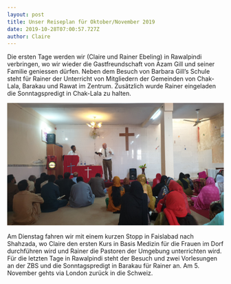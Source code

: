 ```yaml
---
layout: post
title: Unser Reiseplan für Oktober/November 2019
date: 2019-10-28T07:00:57.727Z
author: Claire
---
```

Die ersten Tage werden wir (Claire und Rainer Ebeling) in Rawalpindi verbringen, wo wir wieder die Gastfreundschaft von Azam Gill und seiner Familie geniessen dürfen. Neben dem Besuch von Barbara Gill’s Schule steht für Rainer der Unterricht von Mitgliedern der Gemeinden von Chak-Lala, Barakau und Rawat im Zentrum. Zusätzlich wurde Rainer eingeladen die Sonntagspredigt in Chak-Lala zu halten.

![](/assets/uploads/20191027_1122257749067515451259819.jpg)

Am Dienstag fahren wir mit einem kurzen Stopp in Faislabad nach Shahzada, wo Claire den ersten Kurs in Basis Medizin für die Frauen im Dorf durchführen wird und Rainer die Pastoren der Umgebung unterrichten wird. Für die letzten Tage in Rawalpindi steht der Besuch und zwei Vorlesungen an der ZBS und die Sonntagspredigt in Barakau für Rainer an. Am 5. November gehts via London zurück in die Schweiz.